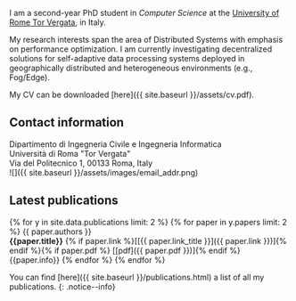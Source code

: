 I am a second-year PhD student in *Computer Science* at the 
[University of Rome Tor Vergata](http://web.uniroma2.it), in Italy.

My research interests span the area of Distributed Systems with emphasis on performance optimization.
I am currently investigating decentralized solutions for
self-adaptive data processing systems deployed in geographically distributed and heterogeneous environments (e.g., Fog/Edge).

My CV can be downloaded [here]({{ site.baseurl }}/assets/cv.pdf).


<a name ="contact"></a>
## Contact information
Dipartimento di Ingegneria Civile e Ingegneria Informatica<br/>
Università di Roma "Tor Vergata"<br/>
Via del Politecnico 1, 00133 Roma, Italy<br/>
![]({{ site.baseurl }}/assets/images/email_addr.png)

## Latest publications
{% for y in site.data.publications limit: 2 %}
  {% for paper in y.papers limit: 2 %}
{{ paper.authors }}<br/>
**{{paper.title}}**&nbsp;{% if paper.link %}\[[{{ paper.link_title }}]({{ paper.link }})\]{% endif %}{% if paper.pdf %}&nbsp;[\[pdf]({{ paper.pdf }})\]{% endif %}<br/>
<span class="publications-info">{{paper.info}}</span>
  {% endfor %}
{% endfor %}

You can find [here]({{ site.baseurl }}/publications.html) a list of all my publications.
{: .notice--info}


